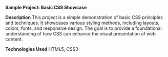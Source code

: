 **Sample Project: Basic CSS Showcase**

**Description**
This project is a simple demonstration of basic CSS principles and techniques. It showcases various styling methods, including layouts, colors, fonts, and responsive design. The goal is to provide a foundational understanding of how CSS can enhance the visual presentation of web content.

**Technologies Used**
HTML5,
CSS3
